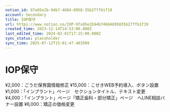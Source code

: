 ```yaml
---
notion_id: 97a95e2b-94b7-4684-8958-35b27ffb1f19
account: Secondary
title: IOP保守
url: https://www.notion.so/IOP-97a95e2b94b74684895835b27ffb1f19
created_time: 2023-12-14T14:53:00.000Z
last_edited_time: 2024-02-01T17:15:00.000Z
sync_status: placeholder
sync_time: 2025-07-12T15:01:47.403509
---
```

# IOP保守

¥2,000：ごうだ保育園情報修正
¥15,000：こせきWEB予約導入、ボタン設置
¥1,000：「インプラント」ページ　セクションタイトル、テキスト変更
¥4,000：「インプラント」ページ「矯正歯科・部分矯正」ページ　へLINE相談バナー設置
¥6,000：矯正の価格変更